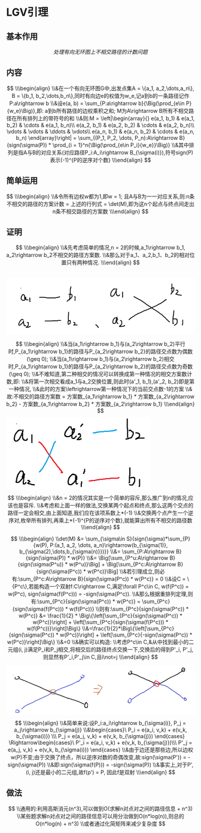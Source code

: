 # LGV引理

## 基本作用

$$
处理有向无环图上不相交路径的计数问题
$$

## 内容

$$
\\\begin{align}
\\&在一个有向无环图G中,出发点集A = \{a_1, a_2,\dots,a_n\}, B = \{b_1, b_2,\dots,b_n\},同时有向边e的权值为w_e,记a到b的一条路径记作P:a\rightarrow b
\\&设e(a, b) = \sum_{P:a\rightarrow b}{\Big(\prod_{e\in P}{w_e}\Big)},即:	a到b所有路径的边权乘积之和; M为A\rightarrow B所有不相交路径在所有排列上的带符号的和
\\&则:M =  
\left|\begin{array}{}
    e(a_1, b_1) & e(a_1, b_2) & \cdots & e(a_1, b_n)\\ 
    e(a_2, b_1) & e(a_2, b_2) & \cdots & e(a_2, b_n)\\ 
    \vdots & \vdots & \ddots & \vdots\\
    e(a_n, b_1) & e(a_n, b_2) & \cdots & e(a_n, b_n)
\end{array}\right| = \sum_{(P_1, P_2, \dots, P_n):A\rightarrow B}{sign(\sigma(P)) * \prod_{i = 1}^n{\Big(\prod_{e\in P_i}{w_e}}\Big)}
\\&其中排列是指A与B的对应关系(对应路径P_i:A_i\rightarrow B_{\sigma(i)}),符号sign(P)表示(-1)^{P的逆序对个数}
\\\end{align}
$$

## 简单运用

$$
\\\begin{align}
\\&令所有边权w都为1,即w = 1; 且A与B为一一对应关系,则:n条不相交的路径的方案计数 = 上述的行列式 = \det(M),即为这n个起点与终点间走出n条不相交路径的方案数
\\\end{align}
$$

## 证明

$$
\\\begin{align}
\\&先考虑简单的情况,n = 2的时候,a_1\rightarrow b_1, a_2\rightarrow b_2不相交的路径方案数.
\\&那么对于a_1、a_2,b_1、b_2的相对位置只有两种情况.
\\\end{align}
$$

​	![image-20210911213851593](https://raw.githubusercontent.com/WinnieVenice/PicBed/main/image-20210911213851593.png)

$$
\\\begin{align}
\\&当(a_1\rightarrow b_1)与(a_2\rightarrow b_2)平行时,P_{a_1\rightarrow b_1}的路径与P_{a_2\rightarrow b_2}的路径交点数为偶数(\geq 0);
\\&当(a_1\rightarrow b_1)与(a_2\rightarrow b_2)相交时,P_{a_1\rightarrow b_1}的路径与P_{a_2\rightarrow b_2}的路径交点数为奇数(\geq 0);
\\&不难知道,第二种相交的情况可以转换成第一种情况的相交方案数计数,即:
\\&将第一次相交看成a_1与a_2交换位置,则此时(a'_1, b_1),(a'_2, b_2)即是第一种情况,
\\&此时的方案\leftrightarrow第一种情况下的当前交点数-1的方案
\\&故:不相交的路径方案数 = 方案数_{a_1\rightarrow b_1} * 方案数_{a_2\rightarrow b_2} - 方案数_{a_1\rightarrow b_2} * 方案数_{a_2\rightarrow b_1}
\\\end{align}
$$
![image-20210911234055739](https://raw.githubusercontent.com/WinnieVenice/PicBed/main/image-20210911234055739.png)
$$
\\\begin{align}
\\&n = 2的情况其实是一个简单的容斥,那么推广到n的情况,应该也是容斥.
\\&考虑和上面一样的做法,交换某两个起点和终点,那么这两个交点的路径一定会相交,由上面知道,我们应在该项系数上*(-1)
\\&交换两个点产生一个逆序对,枚举所有排列,再乘上*(-1)^{P的逆序对个数},就能算出所有不相交的路径数
\\\end{align}
$$

$$
\\\begin{align}
\\det(M) &= \sum_{\sigma\in S}{sign(\sigma)*\sum_{P}{w(P), P:(a_1, a_2, \dots, a_n)\rightarrow(b_{\sigma(1)}, b_{\sigma(2),\dots,b_{\sigma(n)}})}}
\\&= \sum_{P:A\rightarrow B}{sign(\sigma(P)) * w(P)}
\\&= \Big[\sum_{P^u:A\rightarrow B}{sign(\sigma(P^u)) * w(P^u)}\Big] + \Big[\sum_{P^c:A\rightarrow B}{sign(\sigma(P^c)) * w(P^c)}\Big]
\\&若引理成立,则必有:\sum_{P^c:A\rightarrow B}{sign(\sigma(P^c)) * w(P^c)} = 0
\\&设C = \{P^c\},若能构造一个双射f:C\rightarrow C,满足\forall P^c\in C, w(f(P^c)) = w(P^c), sign(\sigma(f(P^c))) = -sign(\sigma(P^c)).
\\&那么根据重排列定理,则有:\sum_{P^c}{sign(\sigma(P^c)) * w(P^c)} = \sum_{P^c}{sign(\sigma(f(P^c))) * w(f(P^c))}
\\则有:\sum_{P^c}{sign(\sigma(P^c)) * w(P^c)} &= \frac{1}{2} * \Big\{\left[\sum_{P^c}{sign(\sigma(P^c)) * w(P^c)}\right] + \left[\sum_{P^c}{sign(\sigma(f(P^c))) * w(f(P^c))}\right]\Big\}
\\&=\frac{1}{2}*\Big\{\left[\sum_{P^c}{sign(\sigma(P^c)) * w(P^c)}\right] + \left[\sum_{P^c}{-sign(\sigma(P^c)) * w(P^c)}\right]\Big\}
\\&=0
\\&确实可以构造:
\\考虑P^c\in C,&从中找到最小的二元组(i, j)满足P_i和P_j相交,将相交后的路径终点交换一下,交换后的得到P'_i, P'_j,则显然有P'_i,P'_j\in C,且i\not=j
\\\end{align}
$$

![image-20210912165854183](https://raw.githubusercontent.com/WinnieVenice/PicBed/main/image-20210912165854183.png)
$$
\\\begin{align}
\\&简单来说:设P_i:a_i\rightarrow b_{\sigma(i)}, P_j = a_j\rightarrow b_{\sigma(j)}
\\&\begin{cases}\ P_i = e(a_i, v_k) + e(v_k, b_{\sigma(i)}) \\\ P_j = e(a_j, v_k) + e(v_k, b_{\sigma(j)}) \end{cases}
\Rightarrow\begin{cases}\ P'_i = e(a_i, v_k) + e(v_k, b_{\sigma(j)})\\\ P'_j = e(a_j, v_k) + e(v_k, b_{\sigma(i)}) \end{cases}
\\&由于边还是那些边,所以边权w(P)不变;由于交换了终点，所以逆序对数的奇偶改变,故:sign(\sigma(P')) = -sign(\sigma(P))
\\&即:sign(\sigma(f(P))) = -sign(\sigma(P))
\\&事实上,对于P',(i, j)还是最小的二元组,故f(p') = P, 因此f是双射
\\\end{align}
$$

## 做法

$$
\\通用的:利用高斯消元(n^3),可以做到O(求解n对点对之间的路径信息 + n^3)
\\某些题求解n对点对之间的路径信息可以用分治做到O(n*log(n)),则总的O(n*log(n) + n^3)
\\或者通过化简矩阵来减少复杂度
$$

